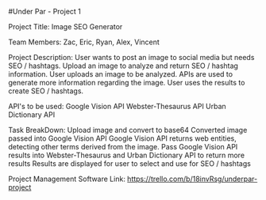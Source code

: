 #Under Par - Project 1

Project Title: Image SEO Generator

Team Members: Zac, Eric, Ryan, Alex, Vincent

Project Description:
User wants to post an image to social media but needs SEO / hashtags.
Upload an image to analyze and return SEO / hashtag information.
User uploads an image to be analyzed.
APIs are used to generate more information regarding the image.
User uses the results to create SEO / hashtags.

API's to be used:
Google Vision API
Webster-Thesaurus API
Urban Dictionary API


Task BreakDown:
Upload image and convert to base64
Converted image passed into Google Vision API
Google Vision API returns web entities, detecting other terms derived from the image.
Pass Google Vision API results into Webster-Thesaurus and Urban Dictionary API to return more results 
Results are displayed for user to select and use for SEO / hashtags

Project Management Software Link:
https://trello.com/b/18invRsg/underpar-project
